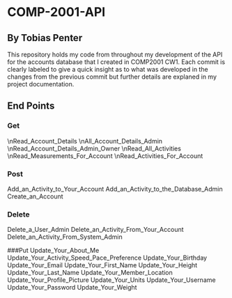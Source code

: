 # COMP-2001-API
## By Tobias Penter

This repository holds my code from throughout my development of the API for the accounts database that I created in COMP2001 CW1. Each commit is clearly labeled to give a quick insight as to what was developed in the changes from the previous commit but further details are explaned in my project documentation.

## End Points

### Get
\nRead_Account_Details
\nAll_Account_Details_Admin
\nRead_Account_Details_Admin_Owner
\nRead_All_Activities
\nRead_Measurements_For_Account
\nRead_Activities_For_Account

### Post
Add_an_Activity_to_Your_Account
Add_an_Activity_to_the_Database_Admin
Create_an_Account

### Delete
Delete_a_User_Admin
Delete_an_Activity_From_Your_Account
Delete_an_Activity_From_System_Admin

###Put
Update_Your_About_Me
Update_Your_Activity_Speed_Pace_Preference
Update_Your_Birthday
Update_Your_Email
Update_Your_First_Name
Update_Your_Height
Update_Your_Last_Name
Update_Your_Member_Location
Update_Your_Profile_Picture
Update_Your_Units
Update_Your_Username
Update_Your_Password
Update_Your_Weight
